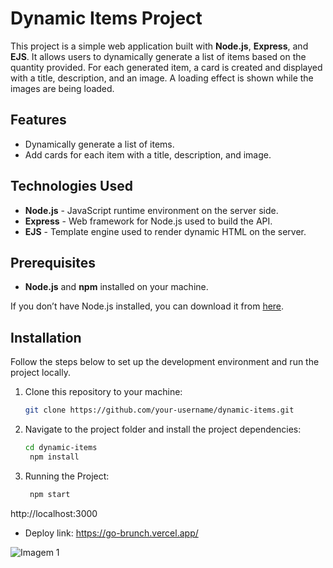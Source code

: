 # Dynamic Items Project

This project is a simple web application built with **Node.js**, **Express**, and **EJS**. It allows users to dynamically generate a list of items based on the quantity provided. For each generated item, a card is created and displayed with a title, description, and an image. A loading effect is shown while the images are being loaded.

## Features

- Dynamically generate a list of items.
- Add cards for each item with a title, description, and image.

## Technologies Used

- **Node.js** - JavaScript runtime environment on the server side.
- **Express** - Web framework for Node.js used to build the API.
- **EJS** - Template engine used to render dynamic HTML on the server.

## Prerequisites

- **Node.js** and **npm** installed on your machine.

If you don’t have Node.js installed, you can download it from [here](https://nodejs.org/).

## Installation

Follow the steps below to set up the development environment and run the project locally.

1. Clone this repository to your machine:

   ```bash
   git clone https://github.com/your-username/dynamic-items.git


2. Navigate to the project folder and install the project dependencies:

   ```bash
   cd dynamic-items
    npm install

3. Running the Project:

   ```bash
    npm start

http://localhost:3000

- Deploy link: https://go-brunch.vercel.app/

![Imagem 1](./app.png)

